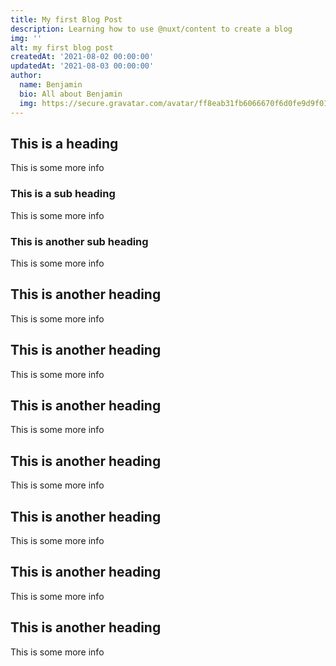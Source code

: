 ```yaml
---
title: My first Blog Post
description: Learning how to use @nuxt/content to create a blog
img: ''
alt: my first blog post
createdAt: '2021-08-02 00:00:00'
updatedAt: '2021-08-03 00:00:00'
author:
  name: Benjamin
  bio: All about Benjamin
  img: https://secure.gravatar.com/avatar/ff8eab31fb6066670f6d0fe9d9f0166f?s=96&d=mm&r=g
---
```


## This is a heading

This is some more info

### This is a sub heading

This is some more info

<!--more-->

### This is another sub heading

This is some more info

## This is another heading

This is some more info

## This is another heading

This is some more info

## This is another heading

This is some more info

## This is another heading

This is some more info

## This is another heading

This is some more info

## This is another heading

This is some more info

## This is another heading

This is some more info
